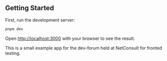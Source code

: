 ## Getting Started

First, run the development server:

```bash
pnpm dev
```

Open [http://localhost:3000](http://localhost:3000) with your browser to see the result.

This is a small example app for the dev-forum held at NetConsult for fronted testing.
